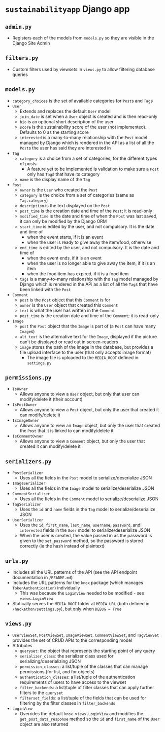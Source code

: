 # `sustainabilityapp` Django app
## `admin.py`
- Registers each of the models from `models.py` so they are visible in the Django Site Admin

## `filters.py`
- Custom filters used by viewsets in `views.py` to allow filtering database queries

## `models.py`
- `category_choices` is the set of available categories for `Post`s and `Tag`s
- `User`
  - Extends and replaces the default `User` model
  - `join_date` is set when a `User` object is created and is then read-only
  - `bio` is an optional short description of the user
  - `score` is the sustainability score of the user (not implemented). Defaults to 0 as the starting score
  - `interested` is a many-to-many relationship with the `Post` model managed by Django which is rendered in the API as a list of all the `Post`s the user has said they are interested in
- `Tag`
  - `category` is a choice from a set of categories, for the different types of posts
    - A feature yet to be implemented is validation to make sure a `Post` only has `Tag`s that have its category
  - `name` is the display name of the `Tag`
- `Post`
  - `owner` is the `User` who created the `Post`
  - `category` is the choice from a set of categories (same as `Tag.category`)
  - `description` is the text displayed on the `Post`
  - `post_time` is the creation date and time of the `Post`; it is read-only
  - `modified_time` is the date and time of when the `Post` was last saved, it can only be modified by the Django ORM
  - `start_time` is edited by the user, and not compulsory. It is the date and time of
    - when the event starts, if it is an event
    - when the user is ready to give away the item/food, otherwise  
  - `end_time` is edited by the user, and not compulsory. It is the date and time of
    - when the event ends, if it is an event
    - when the user is no longer able to give away the item, if it is an item
    - when the food item has expired, if it is a food item
  - `tags` is a many-to-many relationship with the `Tag` model managed by Django which is rendered in the API as a list of all the `Tag`s that have been linked with the `Post`
- `Comment`
  - `post` is the `Post` object that this `Comment` is for
  - `owner` is the `User` object that created this `Comment`
  - `text` is what the user has written in the `Comment`
  - `post_time` is the creation date and time of the `Comment`; it is read-only
- `Image`
  - `post` the `Post` object that the `Image` is part of (a `Post` can have many `Image`s)
  - `alt_text` is the alternative text for the `Image`, displayed if the picture can't be displayed or read out in screen-readers
  - `image` stores the path of the image in the database, but provides a file upload interface to the user (that only accepts image format)
    - The image file is uploaded to the `MEDIA_ROOT` defined in `settings.py`

## `permissions.py`
- `IsOwner`
  - Allows anyone to view a `User` object, but only that user can modify/delete it (their account)
- `IsPostOwner`
  - Allows anyone to view a `Post` object, but only the user that created it can modify/delete it
- `IsImageOwner`
  - Allows anyone to view an `Image` object, but only the user that created the `Post` that it is linked to can modify/delete it
- `IsCommentOwner`
  - Allows anyone to view a `Comment` object, but only the user that created it can modify/delete it

## `serializers.py`
- `PostSerializer`
  - Uses all the fields in the `Post` model to serialize/deserialize JSON
- `ImageSerializer`
  - Uses all the fields in the `Image` model to serialize/deserialize JSON
- `CommentSerializer`
  - Uses all the fields in the `Comment` model to serialize/deserialize JSON
- `TagSerializer`
  - Uses the `id` and `name` fields in the `Tag` model to serialize/deserialize JSON
- `UserSerializer`
  - Uses the `id`, `first_name`, `last_name`, `username`, `password`, and `interested` fields in the `User` model to serialize/deserialize JSON
  - When the user is created, the value passed in as the password is given to the `set_password` method, so the password is stored correctly (ie the hash instead of plaintext)

## `urls.py`
- Includes all the URL patterns of the API (see the API endpoint documentation in `/README.md`)
- Includes the URL patterns for the `knox` package (which manages `TokenAuthentication`) individually
  - This was because the `LoginView` needed to be modified - see `views.LoginView`
- Statically serves the `MEDIA_ROOT` folder at `MEDIA_URL` (both defined in `/hackathon/settings.py`), but only when `DEBUG = True`

## `views.py`
- `UserViewSet`, `PostViewSet`, `ImageViewSet`, `CommentViewSet`, and `TagViewSet` provides the set of CRUD APIs to the corresponding model
- Attributes
  - `queryset`: the object that represents the starting point of any query
  - `serializer_class`: the serializer class used for serializing/deserializing JSON
  - `permission_classes`: a list/tuple of the classes that can manage permissions (for list, and for objects)
  - `authentication_classes`: a list/tuple of the authentication requirements of users to have access to the viewset
  - `filter_backends`: a list/tuple of filter classes that can apply further filters to the `queryset`
  - `filterset_fields`: a list/tuple of the fields that can be used for filtering by the filter classes in `filter_backends`
- `LoginView`
  - Overrides the default `knox.views.LoginView` and modifies the `get_post_data_response` method so the `id` and `first_name` of the `User` object are also returned
